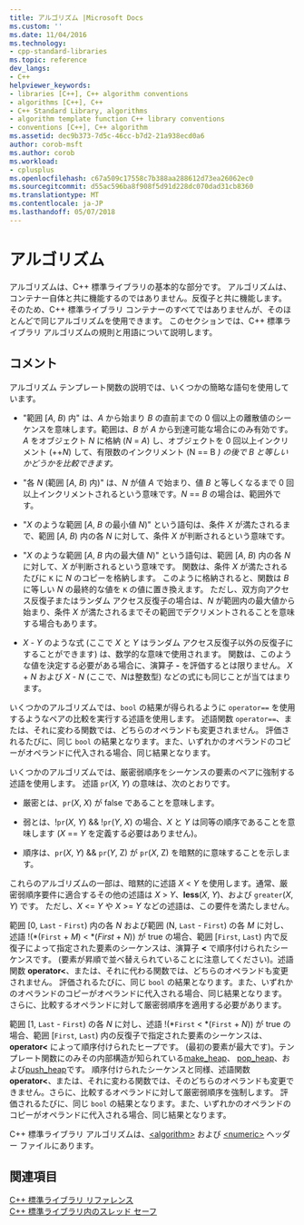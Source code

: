 ```yaml
---
title: アルゴリズム |Microsoft Docs
ms.custom: ''
ms.date: 11/04/2016
ms.technology:
- cpp-standard-libraries
ms.topic: reference
dev_langs:
- C++
helpviewer_keywords:
- libraries [C++], C++ algorithm conventions
- algorithms [C++], C++
- C++ Standard Library, algorithms
- algorithm template function C++ library conventions
- conventions [C++], C++ algorithm
ms.assetid: dec9b373-7d5c-46cc-b7d2-21a938ecd0a6
author: corob-msft
ms.author: corob
ms.workload:
- cplusplus
ms.openlocfilehash: c67a509c17558c7b388aa288612d73ea26062ec0
ms.sourcegitcommit: d55ac596ba8f908f5d91d228dc070dad31cb8360
ms.translationtype: MT
ms.contentlocale: ja-JP
ms.lasthandoff: 05/07/2018
---
```

# <a name="algorithms"></a>アルゴリズム

アルゴリズムは、C++ 標準ライブラリの基本的な部分です。 アルゴリズムは、コンテナー自体と共に機能するのではありません。反復子と共に機能します。 そのため、C++ 標準ライブラリ コンテナーのすべてではありませんが、そのほとんどで同じアルゴリズムを使用できます。 このセクションでは、C++ 標準ライブラリ アルゴリズムの規則と用語について説明します。

## <a name="remarks"></a>コメント

アルゴリズム テンプレート関数の説明では、いくつかの簡略な語句を使用しています。

- "範囲 [*A*, *B*) 内" は、*A* から始まり *B* の直前までの 0 個以上の離散値のシーケンスを意味します。範囲は、*B* が *A* から到達可能な場合にのみ有効です。*A* をオブジェクト *N* に格納 (*N* = *A*) し、オブジェクトを 0 回以上インクリメント (++*N*) して、有限数のインクリメント (N == B *) の後で *B* と等しいかどうかを比較できます。*

- "各 *N* (範囲 [*A*, *B*) 内)" は、*N* が値 *A* で始まり、値 *B* と等しくなるまで 0 回以上インクリメントされるという意味です。*N* == *B* の場合は、範囲外です。

- "*X* のような範囲 [*A*, *B* の最小値 *N*)" という語句は、条件 *X* が満たされるまで、範囲 [*A*, *B*) 内の各 *N* に対して、条件 *X* が判断されるという意味です。

- "*X* のような範囲 [*A*, *B* 内の最大値 *N*)" という語句は、範囲 [*A*, *B*) 内の各 *N* に対して、*X* が判断されるという意味です。 関数は、条件 *X* が満たされるたびに `K` に *N* のコピーを格納します。 このように格納されると、関数は *B* に等しい *N* の最終的な値を `K` の値に置き換えます。 ただし、双方向アクセス反復子またはランダム アクセス反復子の場合は、*N* が範囲内の最大値から始まり、条件 *X* が満たされるまでその範囲でデクリメントされることを意味する場合もあります。

- *X* - *Y* のような式 (ここで *X* と *Y* はランダム アクセス反復子以外の反復子にすることができます) は、数学的な意味で使用されます。 関数は、このような値を決定する必要がある場合に、演算子 **-** を評価するとは限りません。 *X* + *N* および *X* - *N* (ここで、*N*は整数型) などの式にも同じことが当てはまります。

いくつかのアルゴリズムでは、`bool` の結果が得られるように `operator==` を使用するようなペアの比較を実行する述語を使用します。 述語関数 `operator==`、または、それに変わる関数では、どちらのオペランドも変更されません。 評価されるたびに、同じ `bool` の結果となります。また、いずれかのオペランドのコピーがオペランドに代入される場合、同じ結果となります。

いくつかのアルゴリズムでは、厳密弱順序をシーケンスの要素のペアに強制する述語を使用します。 述語 `pr`(*X*, *Y*) の意味は、次のとおりです。

- 厳密とは、`pr`(*X*, *X*) が false であることを意味します。

- 弱とは、!`pr`(*X*, *Y*) && !`pr`(*Y*, *X*) の場合、*X* と *Y* は同等の順序であることを意味します (*X* == *Y* を定義する必要はありません)。

- 順序は、`pr`(*X*, *Y*) && `pr`(*Y*, Z) が `pr`(*X*, Z) を暗黙的に意味することを示します。

これらのアルゴリズムの一部は、暗黙的に述語 *X* \< *Y* を使用します。通常、厳密弱順序要件に適合するその他の述語は *X* > *Y*、**less**(*X*, *Y*)、および `greater`(*X*, *Y*) です。 ただし、*X* \<= *Y* や *X* >= *Y* などの述語は、この要件を満たしません。

範囲 [0, `Last` - `First`) 内の各 *N* および範囲 (N, `Last` - `First`) の各 *M* に対し、述語 !(\*(`First` + *M*) < \*(*First* + *N*)) が true の場合、範囲 [`First`, `Last`) 内で反復子によって指定された要素のシーケンスは、演算子 **<** で順序付けられたシーケンスです。 (要素が昇順で並べ替えられていることに注意してください)。述語関数 **operator<**、または、それに代わる関数では、どちらのオペランドも変更されません。 評価されるたびに、同じ `bool` の結果となります。また、いずれかのオペランドのコピーがオペランドに代入される場合、同じ結果となります。 さらに、比較するオペランドに対して厳密弱順序を適用する必要があります。

範囲 [1, `Last` - `First`) の各 *N* に対し、述語 !(\*`First` < \*(`First` + *N*)) が true の場合、範囲 [`First`, `Last`) 内の反復子で指定された要素のシーケンスは、**operator<** によって順序付けられたヒープです。 (最初の要素が最大です)。テンプレート関数にのみその内部構造が知られている[make_heap](../standard-library/algorithm-functions.md#make_heap)、 [pop_heap](../standard-library/algorithm-functions.md#pop_heap)、および[push_heap](../standard-library/algorithm-functions.md#push_heap)です。 順序付けられたシーケンスと同様、述語関数 **operator<**、または、それに変わる関数では、そのどちらのオペランドも変更できません。さらに、比較するオペランドに対して厳密弱順序を強制します。 評価されるたびに、同じ `bool` の結果となります。また、いずれかのオペランドのコピーがオペランドに代入される場合、同じ結果となります。

C++ 標準ライブラリ アルゴリズムは、[\<algorithm>](../standard-library/algorithm.md) および [\<numeric>](../standard-library/numeric.md) ヘッダー ファイルにあります。

## <a name="see-also"></a>関連項目

[C++ 標準ライブラリ リファレンス](../standard-library/cpp-standard-library-reference.md)<br/>
[C++ 標準ライブラリ内のスレッド セーフ](../standard-library/thread-safety-in-the-cpp-standard-library.md)<br/>

